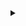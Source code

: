 <details>
  <summary></summary>

<h4 align="left">
  **Greetings,**
</h4>

I'm Dinis Martinho, an 18-year-old university student with a passion for **generative AI**, **game development**, **computer graphics**, and **web development**. I have experience working with **GANs** and **DDPMs** and have explored applications such as **image generation**, **style transfer**, and **image inpainting**. In addition to that, I've been actively involved in various computer vision tasks, including **segmentation**, **classification**, and **object detection**. I've also had the opportunity to work with text models in the past, which expanded my skill set. 

I've participated in several competitions and projects, constantly applying my skills to develop innovative solutions. One of my notable experiences was in the ARCADE (Automatic Region-based Coronary Artery Disease diagnostics using X-ray angiography images) competition, where I was part of the fifth-placed team (TeamZero). Our team's collaborative effort and innovative approach contributed to our success in the competition, and it was a valuable experience that deepened my understanding of medical imaging and machine learning in a real-world context.

<h4 align="right">
  **Updated: 28/10/2023**
</h4>
</details>

<!-- 
<p align="center">
  <img src="https://img.shields.io/badge/-C%23-239120?style=flat&logo=c-sharp&logoColor=white" alt="C#">
  <img src="https://img.shields.io/badge/-Unity-000000?style=flat&logo=unity&logoColor=white" alt="Unity">
  <img src="https://img.shields.io/badge/-HLSL-FFD700?style=flat&logo=unity&logoColor=white" alt="HLSL">
  <img src="https://img.shields.io/badge/-React.js-61DAFB?style=flat&logo=react&logoColor=white" alt="React.js">
  <img src="https://img.shields.io/badge/-Tailwind_CSS-38B2AC?style=flat&logo=tailwind-css&logoColor=white" alt="Tailwind CSS">
  <img src="https://img.shields.io/badge/-Python-3776AB?style=flat&logo=python&logoColor=white" alt="Python">
  <img src="https://img.shields.io/badge/-PyTorch-EE4C2C?style=flat&logo=pytorch&logoColor=white" alt="PyTorch">
  <img src="https://img.shields.io/badge/-TensorFlow-FF6F00?style=flat&logo=tensorflow&logoColor=white" alt="TensorFlow">
</p>
